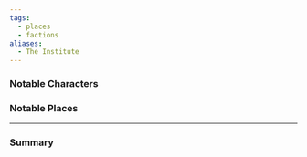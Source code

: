 ```yaml
---
tags:
  - places
  - factions
aliases:
  - The Institute
---
```

### Notable Characters


### Notable Places


___
### Summary

